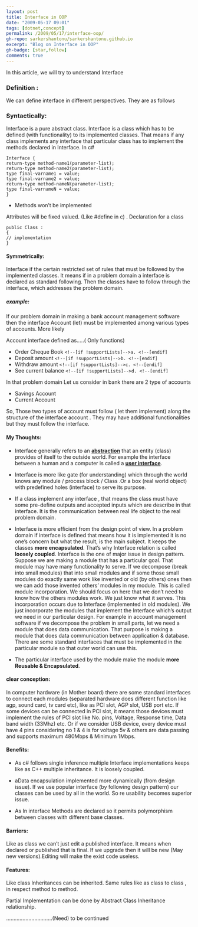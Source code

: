 ```yaml
---
layout: post
title: Interface in OOP
date: "2009-05-17 09:01"
tags: [dotnet,concept]
permalink: /2009/05/17/interface-oop/
gh-repo: sarkershantonu/sarkershantonu.github.io
excerpt: "Blog on Interface in OOP"
gh-badge: [star,follow]
comments: true
---
```

In this article, we will try to understand  Interface
### Definition : 
We can define interface in different perspectives. They are as follows

### Syntactically: 
Interface is a pure abstract class. Interface is a class which has to be defined (with functionality) to its implemented classes. That means if any class implements any interface that particular class has to implement the methods declared in Interface. In c#

```
Interface {
return-type method-name1(parameter-list);
return-type method-name2(parameter-list);
type final-varname1 = value;
type final-varname2 = value;
return-type method-nameN(parameter-list);
type final-varnameN = value;
}
```

- Methods won’t be implemented

Attributes will be fixed valued. (Like #define in c) . Declaration for a class
```
public Class :
{
// implementation
}
```

#### Symmetrically: 
Interface if the certain restricted set of rules that must be followed by the implemented classes. It means if in a problem domain a interface is declared as standard following. Then the classes have to follow through the interface, which addresses the problem domain.

##### example: 

If our problem domain in making a bank account management software then the interface Account (let) must be implemented among various types of accounts. More likely

Account interface defined as…..( Only functions)

- Order Cheque Book  ```<!--[if !supportLists]-->a. <!--[endif]``` 
- Deposit amount ```<!--[if !supportLists]-->b. <!--[endif]```
- Withdraw amount ```<!--[if !supportLists]-->c. <!--[endif]```
- See current balance ```<!--[if !supportLists]-->d. <!--[endif]``` 

In that problem domain Let us consider in bank there are 2 type of accounts
- Savings Account
- Current Account

So, Those two types of account must follow ( let them implement) along the structure of the interface account . They may have additional functionalities but they must follow the interface.

#### My Thoughts:

- Interface generally refers to an [**abstraction**](http://en.wikipedia.org/wiki/Abstraction_%28computer_science%29) that an entity (class) provides of itself to the outside world. For example the interface between a human and a computer is called a [**user interface**](http://en.wikipedia.org/wiki/User_interface).

- Interface is more like gate (for understanding) which through the world knows any module / process block / Class .Or a box (real world object) with predefined holes (interface) to serve its purpose. 

- If a class implement any interface , that means the class must have some pre-define outputs and accepted inputs which are describe in that interface. It is the communication between real life object to the real problem domain.

- Interface is more efficient from the design point of view. In a problem domain if interface is defined that means how it is implemented it is no one’s concern but what the result, is the main subject. It keeps the classes **more encapsulated**. That’s why Interface relation is called **loosely coupled**. Interface is the one of major issue in design pattern. Suppose we are making a module that has a particular goal. That module may have many functionality to serve. If we decompose (break into small modules) that into small modules and if some those small modules do exactly same work like invented or old (by others) ones then we can add those invented others’ modules in my module. This is called module incorporation. We should focus on here that we don’t need to know how the others modules work. We just know what it serves. This incorporation occurs due to Interface (implemented in old modules). We just incorporate the modules that implement the Interface which’s output we need in our particular design. For example in account management software if we decompose the problem in small parts, let we need a module that does data communication. That purpose is making a module that does data communication between application & database. There are some standard interfaces that must be implemented in the particular module so that outer world can use this.

- The particular interface used by the module make the module **more Reusable & Encapsulated**. 

#### clear conception:
In computer hardware (in Mother board) there are some standard interfaces to connect each modules (separated hardware does different function like agp, sound card, tv card etc), like as PCI slot, AGP slot, USB port etc. If some devices can be connected in PCI slot, it means those devices must implement the rules of PCI slot like No. pins, Voltage, Response time, Data band width (33Mhz) etc. Or if we consider USB device, every device must have 4 pins considering no 1 & 4 is for voltage 5v & others are data passing and supports maximum 480Mbps & Minimum 1Mbps.


####  Benefits:
- As c# follows single inference multiple Interface implementations keeps like as C++ multiple inheritance. It is loosely coupled.

- aData encapsulation implemented more dynamically (from design issue). If we use popular interface (by following design pattern) our classes can be used by all in the world. So re usability becomes superior issue.

- As In interface Methods are declared so it permits polymorphism between classes with different base classes.

#### Barriers:

Like as class we can’t just edit a published interface. It means when declared or published that is final. If we upgrade then it will be new (May new versions).Editing will make the exist code useless.

#### Features:

Like class Inheritances can be inherited. Same rules like as class to class , in respect method to method.

Partial Implementation can be done by Abstract Class Inheritance relationship.

...............................(Need) to be continued

